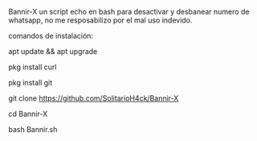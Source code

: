 Bannir-X un script echo en bash para desactivar y desbanear numero de whatsapp, no me resposabilizo por el mal uso indevido.

comandos de instalación:

apt update && apt upgrade 

pkg install curl

pkg install git

git clone https://github.com/SolitarioH4ck/Bannir-X

cd Bannir-X

bash Bannir.sh
